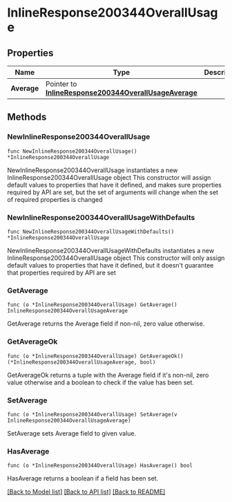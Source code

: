 # InlineResponse200344OverallUsage

## Properties

Name | Type | Description | Notes
------------ | ------------- | ------------- | -------------
**Average** | Pointer to [**InlineResponse200344OverallUsageAverage**](InlineResponse200344OverallUsageAverage.md) |  | [optional] 

## Methods

### NewInlineResponse200344OverallUsage

`func NewInlineResponse200344OverallUsage() *InlineResponse200344OverallUsage`

NewInlineResponse200344OverallUsage instantiates a new InlineResponse200344OverallUsage object
This constructor will assign default values to properties that have it defined,
and makes sure properties required by API are set, but the set of arguments
will change when the set of required properties is changed

### NewInlineResponse200344OverallUsageWithDefaults

`func NewInlineResponse200344OverallUsageWithDefaults() *InlineResponse200344OverallUsage`

NewInlineResponse200344OverallUsageWithDefaults instantiates a new InlineResponse200344OverallUsage object
This constructor will only assign default values to properties that have it defined,
but it doesn't guarantee that properties required by API are set

### GetAverage

`func (o *InlineResponse200344OverallUsage) GetAverage() InlineResponse200344OverallUsageAverage`

GetAverage returns the Average field if non-nil, zero value otherwise.

### GetAverageOk

`func (o *InlineResponse200344OverallUsage) GetAverageOk() (*InlineResponse200344OverallUsageAverage, bool)`

GetAverageOk returns a tuple with the Average field if it's non-nil, zero value otherwise
and a boolean to check if the value has been set.

### SetAverage

`func (o *InlineResponse200344OverallUsage) SetAverage(v InlineResponse200344OverallUsageAverage)`

SetAverage sets Average field to given value.

### HasAverage

`func (o *InlineResponse200344OverallUsage) HasAverage() bool`

HasAverage returns a boolean if a field has been set.


[[Back to Model list]](../README.md#documentation-for-models) [[Back to API list]](../README.md#documentation-for-api-endpoints) [[Back to README]](../README.md)


